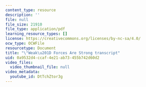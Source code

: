 ```yaml
---
content_type: resource
description: ''
file: null
file_size: 21910
file_type: application/pdf
learning_resource_types: []
license: https://creativecommons.org/licenses/by-nc-sa/4.0/
ocw_type: OCWFile
resourcetype: Document
title: "\"Weak\u201D Forces Are Strong transcript"
uid: 0a9532d4-ccaf-4e21-ab73-455b742d60d2
video_files:
  video_thumbnail_file: null
video_metadata:
  youtube_id: DtTchZtor3g
---
```

